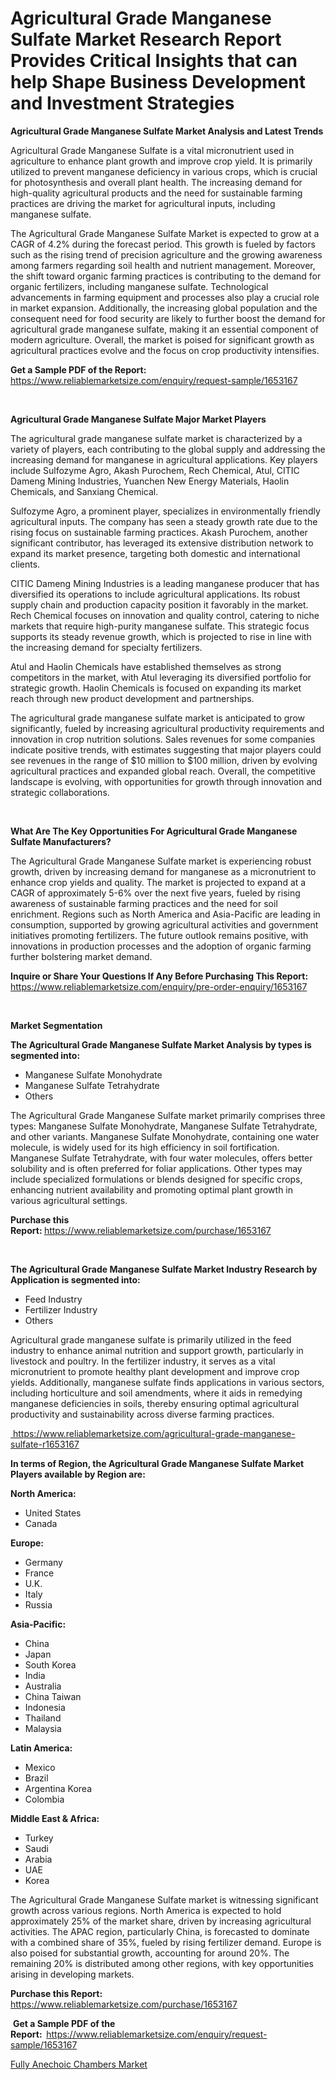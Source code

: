 <p><h1>Agricultural Grade Manganese Sulfate Market Research Report Provides Critical Insights that can help Shape Business Development and Investment Strategies</h1></p><p><strong>Agricultural Grade Manganese Sulfate Market Analysis and Latest Trends</strong></p>
<p><p>Agricultural Grade Manganese Sulfate is a vital micronutrient used in agriculture to enhance plant growth and improve crop yield. It is primarily utilized to prevent manganese deficiency in various crops, which is crucial for photosynthesis and overall plant health. The increasing demand for high-quality agricultural products and the need for sustainable farming practices are driving the market for agricultural inputs, including manganese sulfate.</p><p>The Agricultural Grade Manganese Sulfate Market is expected to grow at a CAGR of 4.2% during the forecast period. This growth is fueled by factors such as the rising trend of precision agriculture and the growing awareness among farmers regarding soil health and nutrient management. Moreover, the shift toward organic farming practices is contributing to the demand for organic fertilizers, including manganese sulfate. Technological advancements in farming equipment and processes also play a crucial role in market expansion. Additionally, the increasing global population and the consequent need for food security are likely to further boost the demand for agricultural grade manganese sulfate, making it an essential component of modern agriculture. Overall, the market is poised for significant growth as agricultural practices evolve and the focus on crop productivity intensifies.</p></p>
<p><strong>Get a Sample PDF of the Report:&nbsp;</strong> <a href="https://www.reliablemarketsize.com/enquiry/request-sample/1653167?utm_campaign=2300&utm_medium=2&utm_source=Github&utm_content=ia&utm_term=08032025&utm_id=agricultural-grade-manganese-sulfate">https://www.reliablemarketsize.com/enquiry/request-sample/1653167</a></p>
<p>&nbsp;</p>
<p><strong>Agricultural Grade Manganese Sulfate Major Market Players</strong></p>
<p><p>The agricultural grade manganese sulfate market is characterized by a variety of players, each contributing to the global supply and addressing the increasing demand for manganese in agricultural applications. Key players include Sulfozyme Agro, Akash Purochem, Rech Chemical, Atul, CITIC Dameng Mining Industries, Yuanchen New Energy Materials, Haolin Chemicals, and Sanxiang Chemical.</p><p>Sulfozyme Agro, a prominent player, specializes in environmentally friendly agricultural inputs. The company has seen a steady growth rate due to the rising focus on sustainable farming practices. Akash Purochem, another significant contributor, has leveraged its extensive distribution network to expand its market presence, targeting both domestic and international clients.</p><p>CITIC Dameng Mining Industries is a leading manganese producer that has diversified its operations to include agricultural applications. Its robust supply chain and production capacity position it favorably in the market. Rech Chemical focuses on innovation and quality control, catering to niche markets that require high-purity manganese sulfate. This strategic focus supports its steady revenue growth, which is projected to rise in line with the increasing demand for specialty fertilizers.</p><p>Atul and Haolin Chemicals have established themselves as strong competitors in the market, with Atul leveraging its diversified portfolio for strategic growth. Haolin Chemicals is focused on expanding its market reach through new product development and partnerships.</p><p>The agricultural grade manganese sulfate market is anticipated to grow significantly, fueled by increasing agricultural productivity requirements and innovation in crop nutrition solutions. Sales revenues for some companies indicate positive trends, with estimates suggesting that major players could see revenues in the range of $10 million to $100 million, driven by evolving agricultural practices and expanded global reach. Overall, the competitive landscape is evolving, with opportunities for growth through innovation and strategic collaborations.</p></p>
<p>&nbsp;</p>
<p><strong>What Are The Key Opportunities For Agricultural Grade Manganese Sulfate Manufacturers?</strong></p>
<p><p>The Agricultural Grade Manganese Sulfate market is experiencing robust growth, driven by increasing demand for manganese as a micronutrient to enhance crop yields and quality. The market is projected to expand at a CAGR of approximately 5-6% over the next five years, fueled by rising awareness of sustainable farming practices and the need for soil enrichment. Regions such as North America and Asia-Pacific are leading in consumption, supported by growing agricultural activities and government initiatives promoting fertilizers. The future outlook remains positive, with innovations in production processes and the adoption of organic farming further bolstering market demand.</p></p>
<p><strong>Inquire or Share Your Questions If Any Before Purchasing This Report:</strong> <a href="https://www.reliablemarketsize.com/enquiry/pre-order-enquiry/1653167?utm_campaign=2300&utm_medium=2&utm_source=Github&utm_content=ia&utm_term=08032025&utm_id=agricultural-grade-manganese-sulfate">https://www.reliablemarketsize.com/enquiry/pre-order-enquiry/1653167</a></p>
<p>&nbsp;</p>
<p><strong>Market Segmentation</strong></p>
<p><strong>The Agricultural Grade Manganese Sulfate Market Analysis by types is segmented into:</strong></p>
<p><ul><li>Manganese Sulfate Monohydrate</li><li>Manganese Sulfate Tetrahydrate</li><li>Others</li></ul></p>
<p><p>The Agricultural Grade Manganese Sulfate market primarily comprises three types: Manganese Sulfate Monohydrate, Manganese Sulfate Tetrahydrate, and other variants. Manganese Sulfate Monohydrate, containing one water molecule, is widely used for its high efficiency in soil fortification. Manganese Sulfate Tetrahydrate, with four water molecules, offers better solubility and is often preferred for foliar applications. Other types may include specialized formulations or blends designed for specific crops, enhancing nutrient availability and promoting optimal plant growth in various agricultural settings.</p></p>
<p><strong>Purchase this Report:&nbsp;</strong><a href="https://www.reliablemarketsize.com/purchase/1653167?utm_campaign=2300&utm_medium=2&utm_source=Github&utm_content=ia&utm_term=08032025&utm_id=agricultural-grade-manganese-sulfate">https://www.reliablemarketsize.com/purchase/1653167</a></p>
<p>&nbsp;</p>
<p><strong>The Agricultural Grade Manganese Sulfate Market Industry Research by Application is segmented into:</strong></p>
<p><ul><li>Feed Industry</li><li>Fertilizer Industry</li><li>Others</li></ul></p>
<p><p>Agricultural grade manganese sulfate is primarily utilized in the feed industry to enhance animal nutrition and support growth, particularly in livestock and poultry. In the fertilizer industry, it serves as a vital micronutrient to promote healthy plant development and improve crop yields. Additionally, manganese sulfate finds applications in various sectors, including horticulture and soil amendments, where it aids in remedying manganese deficiencies in soils, thereby ensuring optimal agricultural productivity and sustainability across diverse farming practices.</p></p>
<p><a href="https://www.reliablemarketsize.com/agricultural-grade-manganese-sulfate-r1653167?utm_campaign=2300&utm_medium=2&utm_source=Github&utm_content=ia&utm_term=08032025&utm_id=agricultural-grade-manganese-sulfate">&nbsp;https://www.reliablemarketsize.com/agricultural-grade-manganese-sulfate-r1653167</a></p>
<p><strong>In terms of Region, the Agricultural Grade Manganese Sulfate Market Players available by Region are:</strong></p>
<p>
    <p> <strong> North America: </strong>
        <ul>
            <li>United States</li>
            <li>Canada</li>
        </ul>
        </p> 
    <p> <strong> Europe: </strong>
        <ul>
            <li>Germany</li>
            <li>France</li>
            <li>U.K.</li>
            <li>Italy</li>
            <li>Russia</li>
        </ul>
        </p> 
    <p> <strong> Asia-Pacific: </strong>
        <ul>
            <li>China</li>
            <li>Japan</li>
            <li>South Korea</li>
            <li>India</li>
            <li>Australia</li>
            <li>China Taiwan</li>
            <li>Indonesia</li>
            <li>Thailand</li>
            <li>Malaysia</li>
        </ul>
        </p> 
    <p> <strong> Latin America: </strong>
        <ul>
            <li>Mexico</li>
            <li>Brazil</li>
            <li>Argentina Korea</li>
            <li>Colombia</li>
        </ul>
        </p> 
    <p> <strong> Middle East & Africa: </strong>
        <ul>
            <li>Turkey</li>
            <li>Saudi</li>
            <li>Arabia</li>
            <li>UAE</li>
            <li>Korea</li>
        </ul>
    </p>
    </p>
<p><p>The Agricultural Grade Manganese Sulfate market is witnessing significant growth across various regions. North America is expected to hold approximately 25% of the market share, driven by increasing agricultural activities. The APAC region, particularly China, is forecasted to dominate with a combined share of 35%, fueled by rising fertilizer demand. Europe is also poised for substantial growth, accounting for around 20%. The remaining 20% is distributed among other regions, with key opportunities arising in developing markets.</p></p>
<p><strong>Purchase this Report: </strong><a href="https://www.reliablemarketsize.com/purchase/1653167?utm_campaign=2300&utm_medium=2&utm_source=Github&utm_content=ia&utm_term=08032025&utm_id=agricultural-grade-manganese-sulfate">https://www.reliablemarketsize.com/purchase/1653167</a></p>
<p>&nbsp;<strong>Get a Sample PDF of the Report:&nbsp;&nbsp;</strong><a href="https://www.reliablemarketsize.com/enquiry/request-sample/1653167?utm_campaign=2300&utm_medium=2&utm_source=Github&utm_content=ia&utm_term=08032025&utm_id=agricultural-grade-manganese-sulfate">https://www.reliablemarketsize.com/enquiry/request-sample/1653167</a></p>
<p><strong></strong></p>
<p><p><a href="https://github.com/abbislposival/Market-Research-Report-List-1/blob/main/fully-anechoic-chambers-market.md?utm_campaign=2300&utm_medium=2&utm_source=Github&utm_content=ia&utm_term=08032025&utm_id=agricultural-grade-manganese-sulfate">Fully Anechoic Chambers Market</a></p></p>